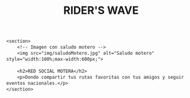 <!DOCTYPE html>
<html lang="es">
<head>
    <meta charset="UTF-8">
    <meta name="viewport" content="width=device-width, initial-scale=1.0">
    <title>Rider's Wave</title>
</head>
<body>
    <header>
        <h1>RIDER'S WAVE</h1>
    </header>
    
    <section>
        <!-- Imagen con saludo motero -->
        <img src="img/saludoMotero.jpg" alt="Saludo motero" style="width:100%;max-width:600px;">
        
        <h2>RED SOCIAL MOTERA</h2>
        <p>Donde compartir tus rutas favoritas con tus amigos y seguir eventos nacionales.</p>
    </section>
</body>
</html>

